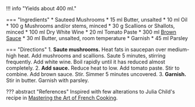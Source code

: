!!! info "Yields about 400 ml."

=== "Ingredients"
    * Sauteed Mushrooms
        * 15 ml Butter, unsalted
        * 10 ml Oil
        * 100 g Mushrooms and/or stems, minced
        * 30 g Scallions or Shallots, minced
        * 100 ml Dry White Wine
    * 20 ml Tomato Paste
    * 300 ml [Brown Sauce](./brown-sauce.md)
    * 30 ml Butter, unsalted, room temperature
    * Garnish
        * 45 ml Parsley

=== "Directions"
    1. **Saute mushrooms.** Heat fats in saucepan over medium-high heat. Add mushrooms and scallions. Saute 5 minutes, stirring frequently. Add white wine. Boil rapidly until it has reduced almost completely.
    2. **Add sauce.** Reduce heat to low. Add tomato paste. Stir to combine. Add brown sauce. Stir. Simmer 5 minutes uncovered.
    3. **Garnish.** Stir in butter. Garnish with parsley.

??? abstract "References"
    Inspired with few alterations to Julia Child's recipe in [Mastering the Art of French Cooking](https://www.amazon.com/Mastering-Art-French-Cooking-Vol/dp/0375413405).
